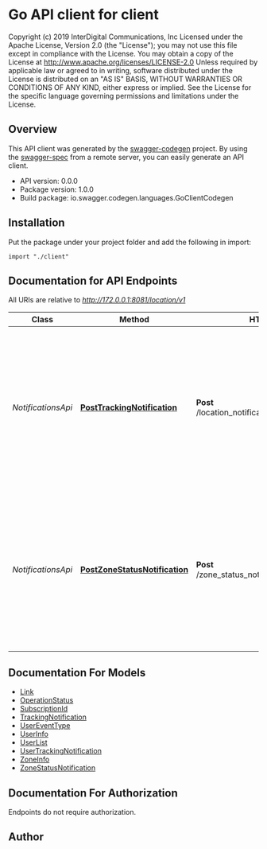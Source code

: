 # Go API client for client

Copyright (c) 2019  InterDigital Communications, Inc Licensed under the Apache License, Version 2.0 (the \"License\"); you may not use this file except in compliance with the License. You may obtain a copy of the License at      http://www.apache.org/licenses/LICENSE-2.0  Unless required by applicable law or agreed to in writing, software distributed under the License is distributed on an \"AS IS\" BASIS, WITHOUT WARRANTIES OR CONDITIONS OF ANY KIND, either express or implied. See the License for the specific language governing permissions and limitations under the License. 

## Overview
This API client was generated by the [swagger-codegen](https://github.com/swagger-api/swagger-codegen) project.  By using the [swagger-spec](https://github.com/swagger-api/swagger-spec) from a remote server, you can easily generate an API client.

- API version: 0.0.0
- Package version: 1.0.0
- Build package: io.swagger.codegen.languages.GoClientCodegen

## Installation
Put the package under your project folder and add the following in import:
```golang
import "./client"
```

## Documentation for API Endpoints

All URIs are relative to *http://172.0.0.1:8081/location/v1*

Class | Method | HTTP request | Description
------------ | ------------- | ------------- | -------------
*NotificationsApi* | [**PostTrackingNotification**](docs/NotificationsApi.md#posttrackingnotification) | **Post** /location_notifications/{subscriptionId} | This operation is used by the AdvantEDGE Location Service to issue a callback notification towards an ME application with a zonal or user tracking subscription
*NotificationsApi* | [**PostZoneStatusNotification**](docs/NotificationsApi.md#postzonestatusnotification) | **Post** /zone_status_notifications/{subscriptionId} | This operation is used by the AdvantEDGE Location Service to issue a callback notification towards an ME application with a zone status tracking subscription


## Documentation For Models

 - [Link](docs/Link.md)
 - [OperationStatus](docs/OperationStatus.md)
 - [SubscriptionId](docs/SubscriptionId.md)
 - [TrackingNotification](docs/TrackingNotification.md)
 - [UserEventType](docs/UserEventType.md)
 - [UserInfo](docs/UserInfo.md)
 - [UserList](docs/UserList.md)
 - [UserTrackingNotification](docs/UserTrackingNotification.md)
 - [ZoneInfo](docs/ZoneInfo.md)
 - [ZoneStatusNotification](docs/ZoneStatusNotification.md)


## Documentation For Authorization
 Endpoints do not require authorization.


## Author




